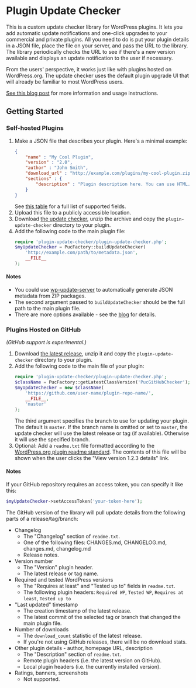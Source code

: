 Plugin Update Checker
=====================

This is a custom update checker library for WordPress plugins. It lets you add automatic update notifications and one-click upgrades to your commercial and private plugins. All you need to do is put your plugin details in a JSON file, place the file on your server, and pass the URL to the library. The library periodically checks the URL to see if there's a new version available and displays an update notification to the user if necessary.

From the users' perspective, it works just like with plugins hosted on WordPress.org. The update checker uses the default plugin upgrade UI that will already be familiar to most WordPress users.

[See this blog post](http://w-shadow.com/blog/2010/09/02/automatic-updates-for-any-plugin/) for  more information and usage instructions.

Getting Started
---------------

### Self-hosted Plugins

1. Make a JSON file that describes your plugin. Here's a minimal example:
	```json
	{
		"name" : "My Cool Plugin",
		"version" : "2.0",
		"author" : "John Smith",
		"download_url" : "http://example.com/plugins/my-cool-plugin.zip",
		"sections" : {
			"description" : "Plugin description here. You can use HTML."
		}
	}
	```
	See [this table](https://spreadsheets.google.com/pub?key=0AqP80E74YcUWdEdETXZLcXhjd2w0cHMwX2U1eDlWTHc&authkey=CK7h9toK&hl=en&single=true&gid=0&output=html) for a full list of supported fields.
2. Upload this file to a publicly accessible location.
3. Download [the update checker](https://github.com/YahnisElsts/plugin-update-checker/releases/latest), unzip the archive and copy the `plugin-update-checker` directory to your plugin.
4. Add the following code to the main plugin file:
	```php
	require 'plugin-update-checker/plugin-update-checker.php';
	$myUpdateChecker = PucFactory::buildUpdateChecker(
		'http://example.com/path/to/metadata.json',
		__FILE__
	);
	```

#### Notes
- You could use [wp-update-server](https://github.com/YahnisElsts/wp-update-server) to automatically generate JSON metadata from ZIP packages.
- The second argument passed to `buildUpdateChecker` should be the full path to the main plugin file.
- There are more options available - see the [blog](http://w-shadow.com/blog/2010/09/02/automatic-updates-for-any-plugin/) for details.

### Plugins Hosted on GitHub

*(GitHub support is experimental.)*

1. Download [the latest release](https://github.com/YahnisElsts/plugin-update-checker/releases/latest), unzip it and copy the `plugin-update-checker` directory to your plugin.
2. Add the following code to the main file of your plugin:
	```php
	require 'plugin-update-checker/plugin-update-checker.php';
	$className = PucFactory::getLatestClassVersion('PucGitHubChecker');
	$myUpdateChecker = new $className(
		'https://github.com/user-name/plugin-repo-name/',
		__FILE__,
		'master'
	);
	```
	The third argument specifies the branch to use for updating your plugin. The default is `master`. If the branch name is omitted or set to `master`, the update checker will use the latest release or tag (if available). Otherwise it will use the specified branch.
3. Optional: Add a `readme.txt` file formatted according to the [WordPress.org plugin readme standard](https://wordpress.org/plugins/about/readme.txt). The contents of this file will be shown when the user clicks the "View version 1.2.3 details" link.

#### Notes

If your GitHub repository requires an access token, you can specify it like this:
```php
$myUpdateChecker->setAccessToken('your-token-here');
```

The GitHub version of the library will pull update details from the following parts of a release/tag/branch:

- Changelog
	- The "Changelog" section of `readme.txt`.
	- One of the following files:
		CHANGES.md, CHANGELOG.md, changes.md, changelog.md
	- Release notes.
- Version number
	- The "Version" plugin header.
	- The latest release or tag name.
- Required and tested WordPress versions
	- The "Requires at least" and "Tested up to" fields in `readme.txt`.
	- The following plugin headers:
		`Required WP`, `Tested WP`, `Requires at least`, `Tested up to`
- "Last updated" timestamp
	- The creation timestamp of the latest release.
	- The latest commit of the selected tag or branch that changed the main plugin file.
- Number of downloads
	- The `download_count` statistic of the latest release.
	- If you're not using GitHub releases, there will be no download stats.
- Other plugin details - author, homepage URL, description
	- The "Description" section of `readme.txt`.
	- Remote plugin headers (i.e. the latest version on GitHub).
	- Local plugin headers (i.e. the currently installed version).
- Ratings, banners, screenshots
	- Not supported.